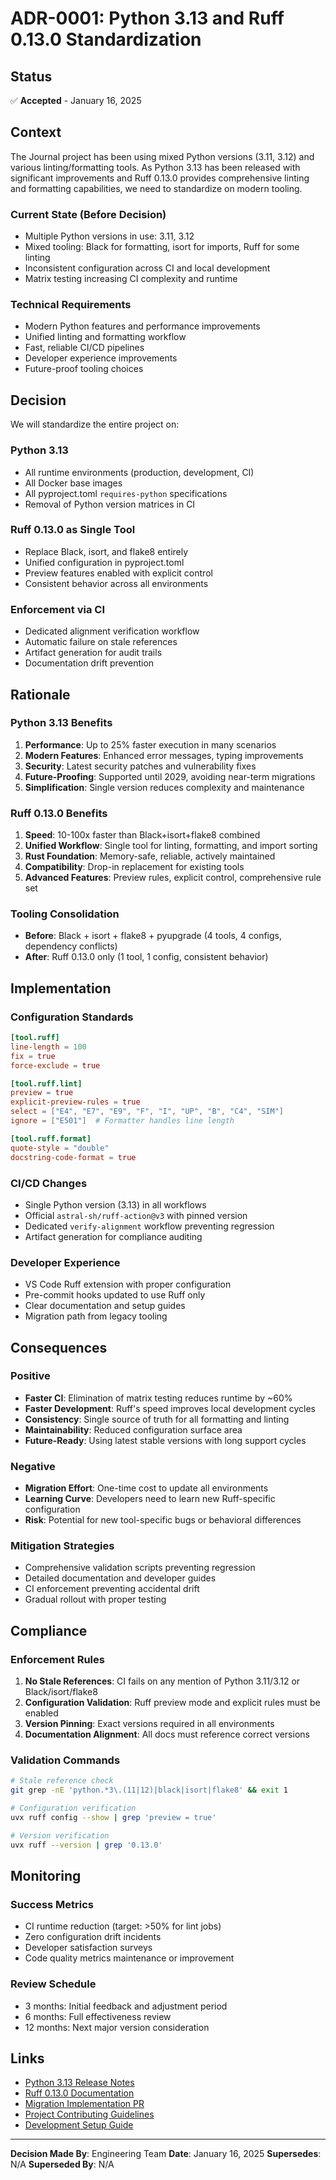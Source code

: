 # ADR-0001: Python 3.13 and Ruff 0.13.0 Standardization

## Status
✅ **Accepted** - January 16, 2025

## Context

The Journal project has been using mixed Python versions (3.11, 3.12) and various linting/formatting tools. As Python 3.13 has been released with significant improvements and Ruff 0.13.0 provides comprehensive linting and formatting capabilities, we need to standardize on modern tooling.

### Current State (Before Decision)
- Multiple Python versions in use: 3.11, 3.12
- Mixed tooling: Black for formatting, isort for imports, Ruff for some linting
- Inconsistent configuration across CI and local development
- Matrix testing increasing CI complexity and runtime

### Technical Requirements
- Modern Python features and performance improvements
- Unified linting and formatting workflow
- Fast, reliable CI/CD pipelines
- Developer experience improvements
- Future-proof tooling choices

## Decision

We will standardize the entire project on:

### Python 3.13
- All runtime environments (production, development, CI)
- All Docker base images
- All pyproject.toml `requires-python` specifications
- Removal of Python version matrices in CI

### Ruff 0.13.0 as Single Tool
- Replace Black, isort, and flake8 entirely
- Unified configuration in pyproject.toml
- Preview features enabled with explicit control
- Consistent behavior across all environments

### Enforcement via CI
- Dedicated alignment verification workflow
- Automatic failure on stale references
- Artifact generation for audit trails
- Documentation drift prevention

## Rationale

### Python 3.13 Benefits
1. **Performance**: Up to 25% faster execution in many scenarios
2. **Modern Features**: Enhanced error messages, typing improvements
3. **Security**: Latest security patches and vulnerability fixes
4. **Future-Proofing**: Supported until 2029, avoiding near-term migrations
5. **Simplification**: Single version reduces complexity and maintenance

### Ruff 0.13.0 Benefits
1. **Speed**: 10-100x faster than Black+isort+flake8 combined
2. **Unified Workflow**: Single tool for linting, formatting, and import sorting
3. **Rust Foundation**: Memory-safe, reliable, actively maintained
4. **Compatibility**: Drop-in replacement for existing tools
5. **Advanced Features**: Preview rules, explicit control, comprehensive rule set

### Tooling Consolidation
- **Before**: Black + isort + flake8 + pyupgrade (4 tools, 4 configs, dependency conflicts)
- **After**: Ruff 0.13.0 only (1 tool, 1 config, consistent behavior)

## Implementation

### Configuration Standards
```toml
[tool.ruff]
line-length = 100
fix = true
force-exclude = true

[tool.ruff.lint]
preview = true
explicit-preview-rules = true
select = ["E4", "E7", "E9", "F", "I", "UP", "B", "C4", "SIM"]
ignore = ["E501"]  # Formatter handles line length

[tool.ruff.format]
quote-style = "double"
docstring-code-format = true
```

### CI/CD Changes
- Single Python version (3.13) in all workflows
- Official `astral-sh/ruff-action@v3` with pinned version
- Dedicated `verify-alignment` workflow preventing regression
- Artifact generation for compliance auditing

### Developer Experience
- VS Code Ruff extension with proper configuration
- Pre-commit hooks updated to use Ruff only
- Clear documentation and setup guides
- Migration path from legacy tooling

## Consequences

### Positive
- **Faster CI**: Elimination of matrix testing reduces runtime by ~60%
- **Faster Development**: Ruff's speed improves local development cycles
- **Consistency**: Single source of truth for all formatting and linting
- **Maintainability**: Reduced configuration surface area
- **Future-Ready**: Using latest stable versions with long support cycles

### Negative
- **Migration Effort**: One-time cost to update all environments
- **Learning Curve**: Developers need to learn new Ruff-specific configuration
- **Risk**: Potential for new tool-specific bugs or behavioral differences

### Mitigation Strategies
- Comprehensive validation scripts preventing regression
- Detailed documentation and developer guides
- CI enforcement preventing accidental drift
- Gradual rollout with proper testing

## Compliance

### Enforcement Rules
1. **No Stale References**: CI fails on any mention of Python 3.11/3.12 or Black/isort/flake8
2. **Configuration Validation**: Ruff preview mode and explicit rules must be enabled
3. **Version Pinning**: Exact versions required in all environments
4. **Documentation Alignment**: All docs must reference correct versions

### Validation Commands
```bash
# Stale reference check
git grep -nE 'python.*3\.(11|12)|black|isort|flake8' && exit 1

# Configuration verification
uvx ruff config --show | grep 'preview = true'

# Version verification
uvx ruff --version | grep '0.13.0'
```

## Monitoring

### Success Metrics
- CI runtime reduction (target: >50% for lint jobs)
- Zero configuration drift incidents
- Developer satisfaction surveys
- Code quality metrics maintenance or improvement

### Review Schedule
- 3 months: Initial feedback and adjustment period
- 6 months: Full effectiveness review
- 12 months: Next major version consideration

## Links

- [Python 3.13 Release Notes](https://docs.python.org/3.13/whatsnew/3.13.html)
- [Ruff 0.13.0 Documentation](https://docs.astral.sh/ruff/)
- [Migration Implementation PR](https://github.com/verlyn13/journal/pull/TBD)
- [Project Contributing Guidelines](../CONTRIBUTING.md)
- [Development Setup Guide](../dev-setup.md)

---

**Decision Made By**: Engineering Team
**Date**: January 16, 2025
**Supersedes**: N/A
**Superseded By**: N/A